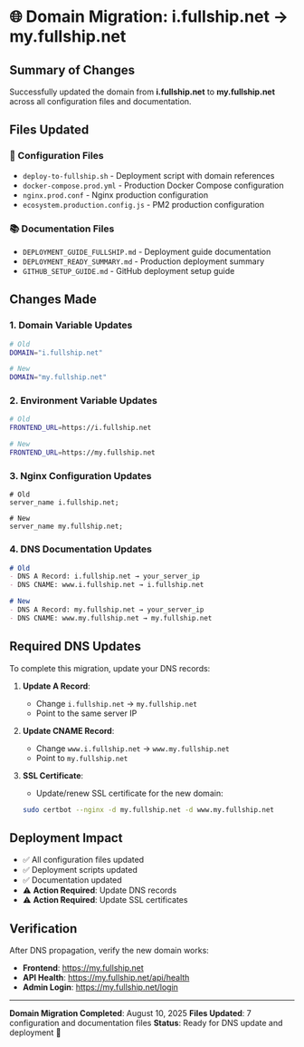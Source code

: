 # 🌐 Domain Migration: i.fullship.net → my.fullship.net

## Summary of Changes

Successfully updated the domain from **i.fullship.net** to **my.fullship.net** across all configuration files and documentation.

## Files Updated

### 🔧 Configuration Files
- `deploy-to-fullship.sh` - Deployment script with domain references
- `docker-compose.prod.yml` - Production Docker Compose configuration
- `nginx.prod.conf` - Nginx production configuration
- `ecosystem.production.config.js` - PM2 production configuration

### 📚 Documentation Files
- `DEPLOYMENT_GUIDE_FULLSHIP.md` - Deployment guide documentation
- `DEPLOYMENT_READY_SUMMARY.md` - Production deployment summary
- `GITHUB_SETUP_GUIDE.md` - GitHub deployment setup guide

## Changes Made

### 1. Domain Variable Updates
```bash
# Old
DOMAIN="i.fullship.net"

# New  
DOMAIN="my.fullship.net"
```

### 2. Environment Variable Updates
```bash
# Old
FRONTEND_URL=https://i.fullship.net

# New
FRONTEND_URL=https://my.fullship.net
```

### 3. Nginx Configuration Updates
```nginx
# Old
server_name i.fullship.net;

# New
server_name my.fullship.net;
```

### 4. DNS Documentation Updates
```markdown
# Old
- DNS A Record: i.fullship.net → your_server_ip
- DNS CNAME: www.i.fullship.net → i.fullship.net

# New
- DNS A Record: my.fullship.net → your_server_ip  
- DNS CNAME: www.my.fullship.net → my.fullship.net
```

## Required DNS Updates

To complete this migration, update your DNS records:

1. **Update A Record**: 
   - Change `i.fullship.net` → `my.fullship.net`
   - Point to the same server IP

2. **Update CNAME Record**:
   - Change `www.i.fullship.net` → `www.my.fullship.net`
   - Point to `my.fullship.net`

3. **SSL Certificate**:
   - Update/renew SSL certificate for the new domain:
   ```bash
   sudo certbot --nginx -d my.fullship.net -d www.my.fullship.net
   ```

## Deployment Impact

- ✅ All configuration files updated
- ✅ Deployment scripts updated  
- ✅ Documentation updated
- ⚠️ **Action Required**: Update DNS records
- ⚠️ **Action Required**: Update SSL certificates

## Verification

After DNS propagation, verify the new domain works:

- **Frontend**: https://my.fullship.net
- **API Health**: https://my.fullship.net/api/health
- **Admin Login**: https://my.fullship.net/login

---
**Domain Migration Completed**: August 10, 2025
**Files Updated**: 7 configuration and documentation files
**Status**: Ready for DNS update and deployment 🚀
